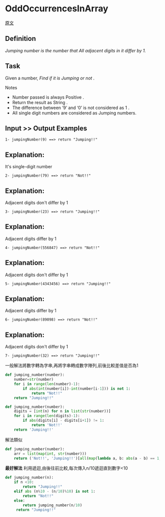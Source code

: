# OddOccurrencesInArray

<a href="https://www.codewars.com/kata/5a54e796b3bfa8932c0000ed">原文</a>

## Definition
*Jumping number is the number that All adjacent digits in it differ by 1.*

## Task
Given a number, *Find if it is Jumping or not .*

Notes
<ul>
    <li>Number passed is always Positive .</li>
    <li>Return the result as String .</li>
    <li>The difference between ‘9’ and ‘0’ is not considered as 1 .</li>
    <li>All single digit numbers are considered as Jumping numbers.</li>
</ul>

## Input >> Output Examples
```
1- jumpingNumber(9) ==> return "Jumping!!"
```
## Explanation:
It's single-digit number
```
2- jumpingNumber(79) ==> return "Not!!"
```
## Explanation:
Adjacent digits don't differ by 1
```
3- jumpingNumber(23) ==> return "Jumping!!"
```
## Explanation:
Adjacent digits differ by 1
```
4- jumpingNumber(556847) ==> return "Not!!"
```
## Explanation:
Adjacent digits don't differ by 1
```
5- jumpingNumber(4343456) ==> return "Jumping!!"
```
## Explanation:
Adjacent digits differ by 1
```
6- jumpingNumber(89098) ==> return "Not!!"
```
## Explanation:
Adjacent digits don't differ by 1
```
7- jumpingNumber(32) ==> return "Jumping!!"
```

<sol> 一般解法將數字轉為字串,再將字串轉成數字陣列,前後比較差值是否為1

``` python
def jumping_number(number):  
    number=str(number)  
    for i in range(len(number)-1):
        if abs(int(number[i])-int(number[i-1])) is not 1:
            return "Not!!"
    return "Jumping!!"
```

``` python
def jumping_number(number):
    digits = [int(n) for n in list(str(number))]
    for i in range(len(digits)-1):
        if abs(digits[i] - digits[i+1]) != 1:
            return 'Not!!'
    return 'Jumping!!'
```

解法類似
``` python
def jumping_number(number):
    arr = list(map(int, str(number)))
    return ('Not!!', 'Jumping!!')[all(map(lambda a, b: abs(a - b) == 1, arr, arr[1:]))]
```    


<sol> **最好解法** 利用遞迴,由後往前比較,每次傳入n/10遞迴直到數字<10

``` python
def jumping_number(n):
    if n <10:
        return "Jumping!!"
    elif abs (n%10 - (n/10)%10) is not 1:
        return "Not!!"
    else:
        return jumping_number(n/10)
     return "Jumping!!"
``` 










